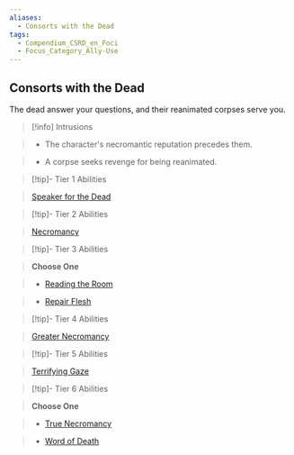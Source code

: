 ```yaml
---
aliases:
  - Consorts with the Dead
tags:
  - Compendium_CSRD_en_Foci
  - Focus_Category_Ally-Use
---
```

  
    
## Consorts with the Dead    
The dead answer your questions, and their reanimated corpses serve you.    
  
>[!info] Intrusions    
>- The character's necromantic reputation precedes them.    
>- A corpse seeks revenge for being reanimated.    
  
  
>[!tip]- Tier 1 Abilities    
> [Speaker for the Dead](Speaker-for-the-Dead.md)    
  
  
>[!tip]- Tier 2 Abilities    
> [Necromancy](Necromancy.md)    
  
  
>[!tip]- Tier 3 Abilities    
> **Choose One**    
>- [Reading the Room](Reading-the-Room.md)    
>- [Repair Flesh](Repair-Flesh.md)    
  
  
>[!tip]- Tier 4 Abilities    
> [Greater Necromancy](Greater-Necromancy.md)    
  
  
>[!tip]- Tier 5 Abilities    
> [Terrifying Gaze](Terrifying-Gaze.md)    
  
  
>[!tip]- Tier 6 Abilities    
> **Choose One**    
>- [True Necromancy](True-Necromancy.md)    
>- [Word of Death](Word-of-Death.md)